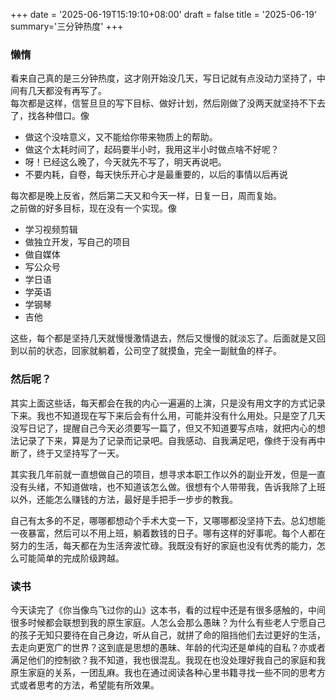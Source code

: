 +++
date = '2025-06-19T15:19:10+08:00'
draft = false
title = '2025-06-19'
summary='三分钟热度'
+++

### 懒惰

看来自己真的是三分钟热度，这才刚开始没几天，写日记就有点没动力坚持了，中间有几天都没有再写了。  
每次都是这样，信誓旦旦的写下目标、做好计划，然后刚做了没两天就坚持不下去了，找各种借口。像  

+ 做这个没啥意义，又不能给你带来物质上的帮助。  
+ 做这个太耗时间了，起码要半小时，我用这半小时做点啥不好呢？
+ 呀！已经这么晚了，今天就先不写了，明天再说吧。
+ 不要内耗，自卷，每天快乐开心才是最重要的，以后的事情以后再说

每次都是晚上反省，然后第二天又和今天一样，日复一日，周而复始。  
之前做的好多目标，现在没有一个实现。像  

+ 学习视频剪辑
+ 做独立开发，写自己的项目
+ 做自媒体
+ 写公众号
+ 学日语
+ 学英语
+ 学钢琴
+ 吉他
  
这些，每个都是坚持几天就慢慢激情退去，然后又慢慢的就淡忘了。后面就是又回到以前的状态，回家就躺着，公司空了就摸鱼，完全一副鱿鱼的样子。


### 然后呢？

其实上面这些话，每天都会在我的内心一遍遍的上演，只是没有用文字的方式记录下来。我也不知道现在写下来后会有什么用，可能并没有什么用处。只是空了几天没写日记了，提醒自己今天必须要写一篇了，但又不知道要写点啥，就把内心的想法记录了下来，算是为了记录而记录吧。自我感动、自我满足吧，像终于没有再中断了，终于又坚持写了一天。  

其实我几年前就一直想做自己的项目，想寻求本职工作以外的副业开发，但是一直没有头绪，不知道做啥，也不知道该怎么做。很想有个人带带我，告诉我除了上班以外，还能怎么赚钱的方法，最好是手把手一步步的教我。  

自己有太多的不足，哪哪都想动个手术大变一下，又哪哪都没坚持下去。总幻想能一夜暴富，然后可以不用上班，躺着数钱的日子。哪有这样的好事呢。每个人都在努力的生活，每天都在为生活奔波忙碌。我既没有好的家庭也没有优秀的能力，怎么可能简单的完成阶级跨越。  

### 读书  

今天读完了《你当像鸟飞过你的山》这本书，看的过程中还是有很多感触的，中间很多时候都会联想到我的原生家庭。人怎么会那么愚昧？为什么有些老人宁愿自己的孩子无知只要待在自己身边，听从自己，就拼了命的阻挡他们去过更好的生活，去走向更宽广的世界？这到底是思想的愚昧、年龄的代沟还是单纯的自私？亦或者满足他们的控制欲？我不知道，我也很混乱。我现在也没处理好我自己的家庭和我原生家庭的关系，一团乱麻。我也在通过阅读各种心里书籍寻找一些不同的思考方式或者思考的方法，希望能有所效果。
